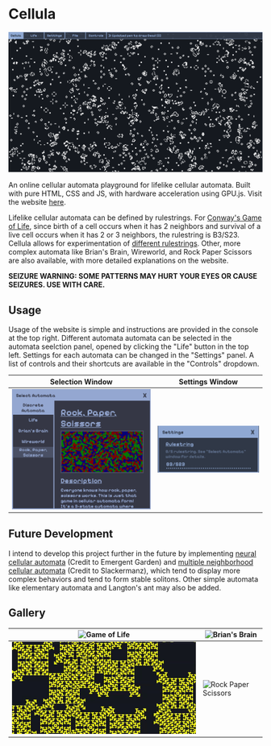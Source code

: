 # Cellula

![Thumbnail](images/README/Thumbnail.gif)

An online cellular automata playground for lifelike cellular automata. Built with pure HTML, CSS and JS, with hardware acceleration using GPU.js. Visit the website [here](https://niyaz-mohamed.github.io/Cellula/).

Lifelike cellular automata can be defined by rulestrings. For [Conway's Game of Life](https://en.wikipedia.org/wiki/Conway%27s_Game_of_Life), since birth of a cell occurs when it has 2 neighbors and survival of a live cell occurs when it has 2 or 3 neighbors, the rulestring is B3/S23. Cellula allows for experimentation of [different rulestrings](https://conwaylife.com/wiki/List_of_Life-like_rules). Other, more complex automata like Brian's Brain, Wireworld, and Rock Paper Scissors are also available, with more detailed explanations on the website.

**SEIZURE WARNING: SOME PATTERNS MAY HURT YOUR EYES OR CAUSE SEIZURES. USE WITH CARE.**

## Usage

Usage of the website is simple and instructions are provided in the console at the top right. Different automata automata can be selected in the automata seelction panel, opened by clicking the "Life" button in the top left. Settings for each automata can be changed in the "Settings" panel. A list of controls and their shortcuts are available in the "Controls" dropdown.

| Selection Window                       | Settings Window                         |
| -------------------------------------- | --------------------------------------- |
| ![Selection](images/README/Select.png) | ![Settings](images/README/Settings.png) |

## Future Development

I intend to develop this project further in the future by implementing [neural cellular automata](https://www.youtube.com/watch?v=3H79ZcBuw4M&list=WL&index=1) (Credit to Emergent Garden) and [multiple neighborhood cellular automata](https://slackermanz.com/understanding-multiple-neighborhood-cellular-automata/) (Credit to Slackermanz), which tend to display more complex behaviors and tend to form stable solitons. Other simple automata like elementary automata and Langton's ant may also be added.

## Gallery

| ![Game of Life](images/Life.gif)   | ![Brian's Brain](images/BrianBrain.gif) |
| ---------------------------------- | --------------------------------------- |
| ![Wireworld](images/Wireworld.gif) | ![Rock Paper Scissors](images/RPS.gif)  |
